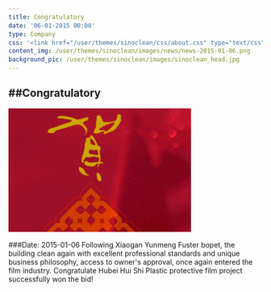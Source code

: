 ```yaml
---
title: Congratulatory
date: '06-01-2015 00:00'
type: Company
css: '<link href="/user/themes/sinoclean/css/about.css" type="text/css" rel="stylesheet" />'
content_img: /user/themes/sinoclean/images/news/news-2015-01-06.png
background_pic: /user/themes/sinoclean/images/sinoclean_head.jpg
---
```


##Congratulatory
---



![News1](/user/themes/sinoclean/images/news/news-2015-01-06.png)

###Date: 2015-01-06
 Following Xiaogan Yunmeng Fuster bopet, the building clean again with excellent professional standards and unique business philosophy, access to owner's approval, once again entered the film industry. Congratulate Hubei Hui Shi Plastic protective film project successfully won the bid!
